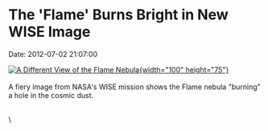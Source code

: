 The \'Flame\' Burns Bright in New WISE Image
============================================

Date: 2012-07-02 21:07:00

[![A Different View of the Flame
Nebula](http://www.jpl.nasa.gov/images/wise/20120702/pia15635-th.jpg){width="100"
height="75"}](http://www.jpl.nasa.gov/news/news.cfm?release=2012-193&rn=news.xml&rst=3422)\
\
A fiery image from NASA\'s WISE mission shows the Flame nebula
\"burning\" a hole in the cosmic dust.

\
\
